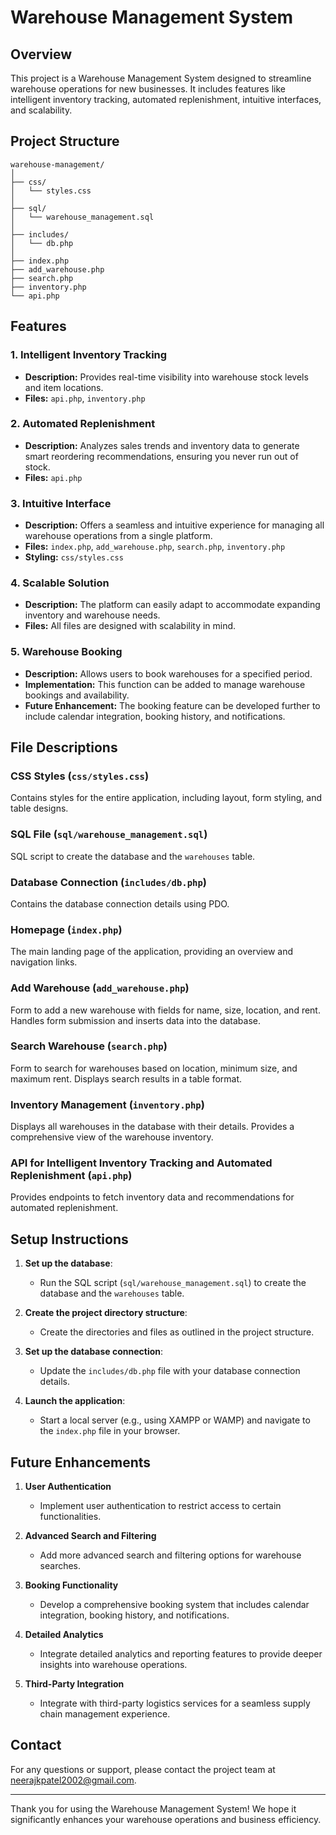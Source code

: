 
# Warehouse Management System

## Overview

This project is a Warehouse Management System designed to streamline warehouse operations for new businesses. It includes features like intelligent inventory tracking, automated replenishment, intuitive interfaces, and scalability.

## Project Structure

```
warehouse-management/
│
├── css/
│   └── styles.css
│
├── sql/
│   └── warehouse_management.sql
│
├── includes/
│   └── db.php
│
├── index.php
├── add_warehouse.php
├── search.php
├── inventory.php
└── api.php
```

## Features

### 1. Intelligent Inventory Tracking
- **Description:** Provides real-time visibility into warehouse stock levels and item locations.
- **Files:** `api.php`, `inventory.php`

### 2. Automated Replenishment
- **Description:** Analyzes sales trends and inventory data to generate smart reordering recommendations, ensuring you never run out of stock.
- **Files:** `api.php`

### 3. Intuitive Interface
- **Description:** Offers a seamless and intuitive experience for managing all warehouse operations from a single platform.
- **Files:** `index.php`, `add_warehouse.php`, `search.php`, `inventory.php`
- **Styling:** `css/styles.css`

### 4. Scalable Solution
- **Description:** The platform can easily adapt to accommodate expanding inventory and warehouse needs.
- **Files:** All files are designed with scalability in mind.

### 5. Warehouse Booking
- **Description:** Allows users to book warehouses for a specified period.
- **Implementation:** This function can be added to manage warehouse bookings and availability.
- **Future Enhancement:** The booking feature can be developed further to include calendar integration, booking history, and notifications.

## File Descriptions

### CSS Styles (`css/styles.css`)
Contains styles for the entire application, including layout, form styling, and table designs.

### SQL File (`sql/warehouse_management.sql`)
SQL script to create the database and the `warehouses` table.

### Database Connection (`includes/db.php`)
Contains the database connection details using PDO.

### Homepage (`index.php`)
The main landing page of the application, providing an overview and navigation links.

### Add Warehouse (`add_warehouse.php`)
Form to add a new warehouse with fields for name, size, location, and rent. Handles form submission and inserts data into the database.

### Search Warehouse (`search.php`)
Form to search for warehouses based on location, minimum size, and maximum rent. Displays search results in a table format.

### Inventory Management (`inventory.php`)
Displays all warehouses in the database with their details. Provides a comprehensive view of the warehouse inventory.

### API for Intelligent Inventory Tracking and Automated Replenishment (`api.php`)
Provides endpoints to fetch inventory data and recommendations for automated replenishment.

## Setup Instructions

1. **Set up the database**:
   - Run the SQL script (`sql/warehouse_management.sql`) to create the database and the `warehouses` table.

2. **Create the project directory structure**:
   - Create the directories and files as outlined in the project structure.

3. **Set up the database connection**:
   - Update the `includes/db.php` file with your database connection details.

4. **Launch the application**:
   - Start a local server (e.g., using XAMPP or WAMP) and navigate to the `index.php` file in your browser.

## Future Enhancements

1. **User Authentication**
   - Implement user authentication to restrict access to certain functionalities.

2. **Advanced Search and Filtering**
   - Add more advanced search and filtering options for warehouse searches.

3. **Booking Functionality**
   - Develop a comprehensive booking system that includes calendar integration, booking history, and notifications.

4. **Detailed Analytics**
   - Integrate detailed analytics and reporting features to provide deeper insights into warehouse operations.

5. **Third-Party Integration**
   - Integrate with third-party logistics services for a seamless supply chain management experience.

## Contact

For any questions or support, please contact the project team at neerajkpatel2002@gmail.com.

---

Thank you for using the Warehouse Management System! We hope it significantly enhances your warehouse operations and business efficiency.
```

